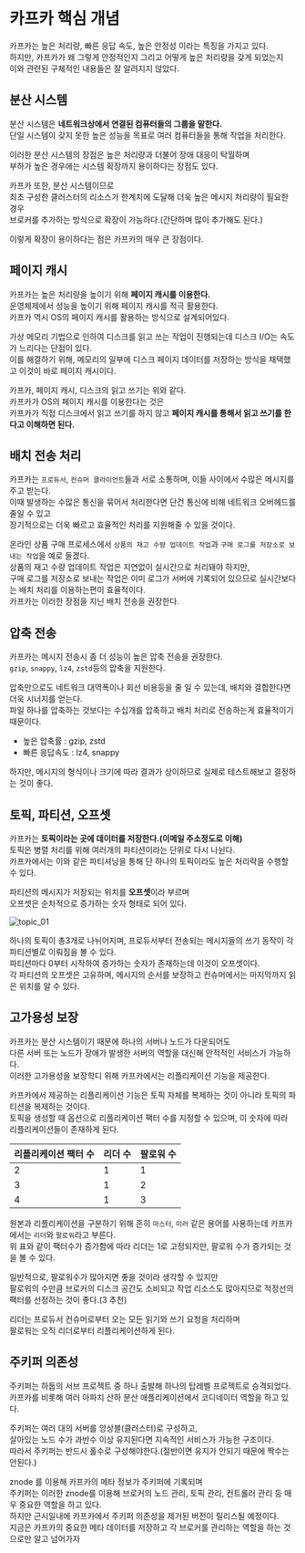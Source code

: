 # 카프카 핵심 개념 

카프카는 높은 처리량, 빠른 응답 속도, 높은 안정성 이라는 특징을 가지고 있다.   
하지만, 카프카가 왜 그렇게 안정적인지 그리고 어떻게 높은 처리량을 갖게 되었는지  
이와 관련된 구체적인 내용들은 잘 알려지지 않았다.     

## 분산 시스템 
분산 시스템은 **네트워크상에서 연결된 컴퓨터들의 그룹을 말한다.**    
단일 시스템이 갖지 못한 높은 성능을 목표로 여러 컴퓨터들을 통해 작업을 처리한다.     
  
이러한 분산 시스템의 장점은 높은 처리량과 더불어 장애 대응이 탁월하며   
부하가 높은 경우에는 시스템 확장까지 용이하다는 장점도 있다.    
  
카프카 또한, 분산 시스템이므로        
최초 구성한 클러스터의 리소스가 한계치에 도달해 더욱 높은 메시지 처리량이 필요한 경우      
브로커를 추가하는 방식으로 확장이 가능하다.(간단하며 많이 추가해도 된다.)     

이렇게 확장이 용이하다는 점은 카프카의 매우 큰 장점이다.   

## 페이지 캐시 
카프카는 높은 처리량을 높이기 위해 **페이지 캐시를 이용한다.**      
운영체제에서 성능을 높이기 위해 페이지 캐시를 적극 활용한다.        
카프카 역시 OS의 페이지 캐시를 활용하는 방식으로 설계되어있다.    
    
가상 메모리 기법으로 인하여 디스크를 읽고 쓰는 작업이 진행되는데 디스크 I/O는 속도가 느리다는 단점이 있다.        
이를 해결하기 위해, 메모리의 일부에 디스크 페이지 데이터를 저장하는 방식을 채택했고 이것이 바로 페이지 캐시이다.  
  
카프카, 페이지 캐시, 디스크의 읽고 쓰기는 위와 같다.     
카프카가 OS의 페이지 캐시를 이용한다는 것은       
카프카가 직접 디스크에서 읽고 쓰기를 하지 않고 **페이지 캐시를 통해서 읽고 쓰기를 한다고 이해하면 된다.**    

## 배치 전송 처리 
 
카프카는 `프로듀서`, `컨슈머 클라이언트`들과 서로 소통하며, 이들 사이에서 수많은 메시지를 주고 받는다.   
이때 발생하는 수많은 통신을 묶어서 처리한다면 단건 통신에 비해 네트워크 오버헤드를 줄일 수 있고     
장기적으로는 더욱 빠르고 효율적인 처리를 지원해줄 수 있을 것이다.     
 
온라인 상품 구매 프로세스에서 `상품의 재고 수량 업데이트 작업`과 `구매 로그를 저장소로 보내는 작업`을 예로 들겠다.     
상품의 재고 수량 업데이트 작업은 지연없이 실시간으로 처리돼야 하지만,     
구매 로그를 저장소로 보내는 작업은 이미 로그가 서버에 기록되어 있으므로 실시간보다는 배치 처리를 이용하는편이 효율적이다.   
카프카는 이러한 장점을 지닌 배치 전송을 권장한다.   
  
## 압축 전송  
  
카프카는 메시지 전송시 좀 더 성능이 높은 압축 전송을 권장한다.     
`gzip`, `snappy`, `lz4`, `zstd`등의 압축을 지원한다.    
  
압축만으로도 네트워크 대역폭이나 회선 비용등을 줄 일 수 있는데, 배치와 결합한다면 더욱 시너지를 얻는다.   
파일 하나를 압축하는 것보다는 수십개를 압축하고 배치 처리로 전송하는게 효율적이기 때문이다.   

* 높은 압축률 : gzip, zstd
* 빠른 응답속도 : lz4, snappy
   
하지만, 메시지의 형식이나 크기에 따라 결과가 상이하므로 실제로 테스트해보고 결정하는 것이 좋다.   

## 토픽, 파티션, 오프셋 

카프카는 **토픽이라는 곳에 데이터를 저장한다.(이메일 주소정도로 이해)**         
토픽은 병렬 처리를 위해 여러개의 파티션이라는 단위로 다시 나뉜다.        
카프카에서는 이와 같은 파티셔닝을 통해 단 하나의 토픽이라도 높은 처리략을 수행할 수 있다.     
 
파티션의 메시지가 저장되는 위치를 **오프셋**이라 부르며       
오프셋은 순차적으로 증가하는 숫자 형태로 되어 있다.     

![topic_01](https://user-images.githubusercontent.com/50267433/148417007-a7aef42d-8597-48d9-9c92-796f48eefcf6.png)  
  
하나의 토픽이 총3개로 나뉘어지며, 프로듀서부터 전송되는 메시지들의 쓰기 동작이 각 파티션별로 이뤄짐을 볼 수 있다.        
파티션마다 0부터 시작하여 증가하는 숫자가 존재하는데 이것이 오프셋이다.       
각 파티션의 오프셋은 고유하며, 메시지의 순서를 보장하고 컨슈머에서는 마지막까지 읽은 위치를 알 수 있다.    

## 고가용성 보장 

카프카는 분산 시스템이기 때문에 하나의 서버나 노드가 다운되어도        
다른 서버 또는 노드가 장애가 발생한 서버의 역할을 대신해 안적적인 서비스가 가능하다.         
이러한 고가용성을 보장학디 위해 카프카에서는 리플리케이션 기능을 제공한다.   

카프카에서 제공하는 리플리케이션 기능은 토픽 자체를 복제하는 것이 아니라 토픽의 파티션을 복제하는 것이다.     
토픽을 생성할 때 옵션으로 리플리케이션 팩터 수를 지정할 수 있으며, 이 숫자에 따라 리플리케이션들이 존재하게 된다.    

|리플리케이션 팩터 수|리더 수|팔로워 수|
|---------------|-----|-------|
|2|1|1|
|3|1|2|
|4|1|3|

원본과 리플리케이션을 구분하기 위해 흔히 `마스터`, `미러` 같은 용어를 사용하는데 카프카에서는 `리더`와 `팔로워`라고 부른다.     
위 표와 같이 팩터수가 증가함에 따라 리더는 1로 고정되지만, 팔로워 수가 증가되는 것을 볼 수 있다.   

일반적으로, 팔로워수가 많아지면 좋을 것이라 생각할 수 있지만   
팔로워의 수만큼 브로커의 디스크 공간도 소비되고 작업 리소스도 많아지므로 적정선의 팩터를 선정하는 것이 좋다.(3 추천)   
   
리더는 프로듀서 컨슈머로부터 오는 모든 읽기와 쓰기 요청을 처리하며   
팔로워는 오직 리더로부터 리플리케이션하게 된다.     
  
## 주키퍼 의존성  
 
주키퍼는 하둡의 서브 프로젝트 중 하나 출발해 하나의 탑레벨 프로젝트로 승격되었다.         
카프카를 비롯해 여러 아파치 산하 분산 애플리케이션에서 코디네이터 역할을 하고 있다.     
        
주키퍼는 여러 대의 서버를 앙상블(클러스터)로 구성하고,            
살아있는 노드 수가 과반수 이상 유지된다면 지속적인 서비스가 가능한 구조이다.          
따라서 주키퍼는 반드시 홀수로 구성해야한다.(절반이면 유지가 안되기 때문에 짝수는 안된다.)        
       
znode 를 이용해 카프카의 메타 정보가 주키퍼에 기록되며    
주키퍼는 이러한 znode를 이용해 브로커의 노드 관리, 토픽 관리, 컨트롤러 관리 등 매우 중요한 역할을 하고 있다.         
하지만 근시일내에 카프카에서 주키퍼 의존성을 제거된 버전이 릴리스될 예정이다.        
지금은 카프카의 중요한 메타 데이터를 저장하고 각 브로커를 관리하는 역할을 하는 것으로만 알고 넘어가자     
